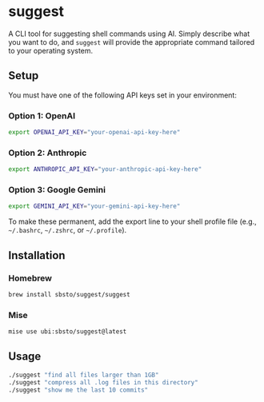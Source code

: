 # suggest

A CLI tool for suggesting shell commands using AI. Simply describe what you want to do, and `suggest` will provide the appropriate command tailored to your operating system.

## Setup

You must have one of the following API keys set in your environment:

### Option 1: OpenAI
```bash
export OPENAI_API_KEY="your-openai-api-key-here"
```

### Option 2: Anthropic
```bash
export ANTHROPIC_API_KEY="your-anthropic-api-key-here"
```

### Option 3: Google Gemini
```bash
export GEMINI_API_KEY="your-gemini-api-key-here"
```

To make these permanent, add the export line to your shell profile file (e.g., `~/.bashrc`, `~/.zshrc`, or `~/.profile`).

## Installation

### Homebrew
```bash
brew install sbsto/suggest/suggest
```

### Mise
```bash
mise use ubi:sbsto/suggest@latest
```

## Usage

```bash
./suggest "find all files larger than 1GB"
./suggest "compress all .log files in this directory"
./suggest "show me the last 10 commits"
```
